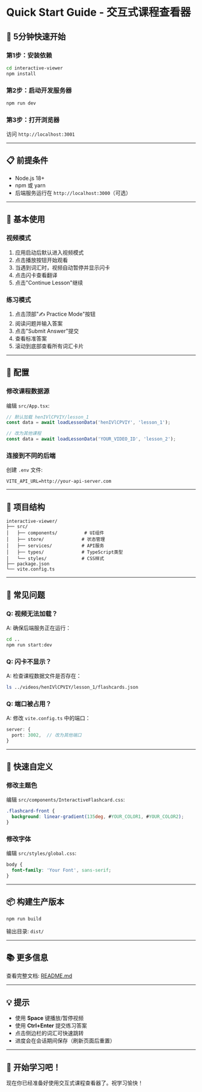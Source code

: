 # Quick Start Guide - 交互式课程查看器

## 🚀 5分钟快速开始

### 第1步：安装依赖

```bash
cd interactive-viewer
npm install
```

### 第2步：启动开发服务器

```bash
npm run dev
```

### 第3步：打开浏览器

访问 `http://localhost:3001`

---

## 📋 前提条件

- Node.js 18+
- npm 或 yarn
- 后端服务运行在 `http://localhost:3000`（可选）

---

## 🎯 基本使用

### 视频模式

1. 应用启动后默认进入视频模式
2. 点击播放按钮开始观看
3. 当遇到词汇时，视频自动暂停并显示闪卡
4. 点击闪卡查看翻译
5. 点击"Continue Lesson"继续

### 练习模式

1. 点击顶部"✍️ Practice Mode"按钮
2. 阅读问题并输入答案
3. 点击"Submit Answer"提交
4. 查看标准答案
5. 滚动到底部查看所有词汇卡片

---

## 🔧 配置

### 修改课程数据源

编辑 `src/App.tsx`:

```typescript
// 默认加载 henIVlCPVIY/lesson_1
const data = await loadLessonData('henIVlCPVIY', 'lesson_1');

// 改为其他课程
const data = await loadLessonData('YOUR_VIDEO_ID', 'lesson_2');
```

### 连接到不同的后端

创建 `.env` 文件:

```env
VITE_API_URL=http://your-api-server.com
```

---

## 📂 项目结构

```
interactive-viewer/
├── src/
│   ├── components/          # UI组件
│   ├── store/              # 状态管理
│   ├── services/           # API服务
│   ├── types/              # TypeScript类型
│   └── styles/             # CSS样式
├── package.json
└── vite.config.ts
```

---

## 🐛 常见问题

### Q: 视频无法加载？

A: 确保后端服务正在运行：

```bash
cd ..
npm run start:dev
```

### Q: 闪卡不显示？

A: 检查课程数据文件是否存在：

```bash
ls ../videos/henIVlCPVIY/lesson_1/flashcards.json
```

### Q: 端口被占用？

A: 修改 `vite.config.ts` 中的端口：

```typescript
server: {
  port: 3002,  // 改为其他端口
}
```

---

## 🎨 快速自定义

### 修改主题色

编辑 `src/components/InteractiveFlashcard.css`:

```css
.flashcard-front {
  background: linear-gradient(135deg, #YOUR_COLOR1, #YOUR_COLOR2);
}
```

### 修改字体

编辑 `src/styles/global.css`:

```css
body {
  font-family: 'Your Font', sans-serif;
}
```

---

## 📦 构建生产版本

```bash
npm run build
```

输出目录: `dist/`

---

## 📚 更多信息

查看完整文档: [README.md](./README.md)

---

## 💡 提示

- 使用 **Space** 键播放/暂停视频
- 使用 **Ctrl+Enter** 提交练习答案
- 点击侧边栏的词汇可快速跳转
- 进度会在会话期间保存（刷新页面后重置）

---

## 🎉 开始学习吧！

现在你已经准备好使用交互式课程查看器了。祝学习愉快！
